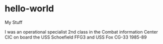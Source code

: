 # hello-world
My Stuff

I was an operational specialist 2nd class in the Combat information Center CIC on board the USS Schoefield FFG3 and USS Fox CG-33 1985-89
